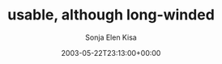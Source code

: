 ---
title: 'usable, although long-winded'
posts: 2
hash: 't116'
author: 'Sonja Elen Kisa'
date: 2003-05-22T23:13:00+00:00
sources:
  - http://forums.tokipona.org/viewtopic.php%3Ft=116.html
---